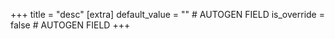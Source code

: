 +++
title = "desc"
[extra]
default_value = "" # AUTOGEN FIELD
is_override = false # AUTOGEN FIELD
+++